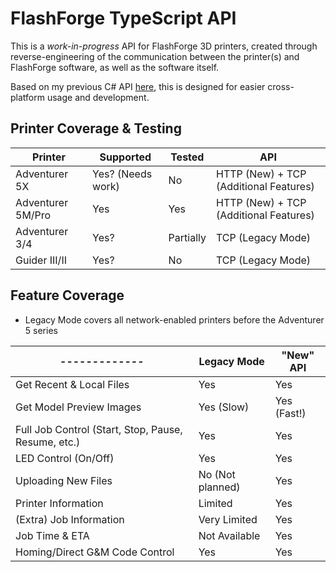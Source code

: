 # FlashForge TypeScript API
This is a *work-in-progress* API for FlashForge 3D printers, created through reverse-engineering of the communication between the printer(s) and FlashForge software, as well as the software itself.
<br>

Based on my previous C# API [here](https://github.com/GhostTypes/ff-5mp-api), this is designed for easier cross-platform usage and development.
<br>

## Printer Coverage & Testing
| Printer  | Supported | Tested | API |
| ------------- | ------------- | ------------- | ------------- |
| Adventurer 5X  | Yes? (Needs work)  | No  | HTTP (New) + TCP (Additional Features)  |
| Adventurer 5M/Pro  | Yes  | Yes  | HTTP (New) + TCP (Additional Features)  |
| Adventurer 3/4  | Yes?  | Partially  | TCP (Legacy Mode)  |
| Guider III/II  | Yes?  | No  | TCP (Legacy Mode)  |

## Feature Coverage
- Legacy Mode covers all network-enabled printers before the Adventurer 5 series

| ------------- | Legacy Mode | "New" API |
| ------------- | ------------- | ------------- |
| Get Recent & Local Files  | Yes  | Yes  |
| Get Model Preview Images  | Yes (Slow)  | Yes (Fast!)  |
| Full Job Control (Start, Stop, Pause, Resume, etc.)  | Yes  | Yes  |
| LED Control (On/Off)  | Yes  | Yes  |
| Uploading New Files  | No (Not planned)  | Yes  |
| Printer Information  | Limited  | Yes  |
| (Extra) Job Information  | Very Limited  | Yes  |
| Job Time & ETA  | Not Available  | Yes  |
| Homing/Direct G&M Code Control  | Yes  | Yes  |

